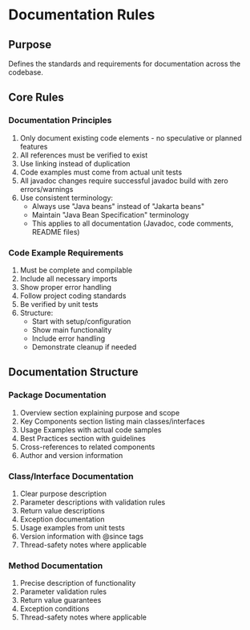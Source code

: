 # Documentation Rules

## Purpose
Defines the standards and requirements for documentation across the codebase.

## Core Rules

### Documentation Principles
1. Only document existing code elements - no speculative or planned features
2. All references must be verified to exist
3. Use linking instead of duplication
4. Code examples must come from actual unit tests
5. All javadoc changes require successful javadoc build with zero errors/warnings
6. Use consistent terminology:
   - Always use "Java beans" instead of "Jakarta beans"
   - Maintain "Java Bean Specification" terminology
   - This applies to all documentation (Javadoc, code comments, README files)

### Code Example Requirements
1. Must be complete and compilable
2. Include all necessary imports
3. Show proper error handling
4. Follow project coding standards
5. Be verified by unit tests
6. Structure:
   * Start with setup/configuration
   * Show main functionality
   * Include error handling
   * Demonstrate cleanup if needed

## Documentation Structure

### Package Documentation
1. Overview section explaining purpose and scope
2. Key Components section listing main classes/interfaces
3. Usage Examples with actual code samples
4. Best Practices section with guidelines
5. Cross-references to related components
6. Author and version information

### Class/Interface Documentation
1. Clear purpose description
2. Parameter descriptions with validation rules
3. Return value descriptions
4. Exception documentation
5. Usage examples from unit tests
6. Version information with @since tags
7. Thread-safety notes where applicable

### Method Documentation
1. Precise description of functionality
2. Parameter validation rules
3. Return value guarantees
4. Exception conditions
5. Thread-safety notes where applicable
